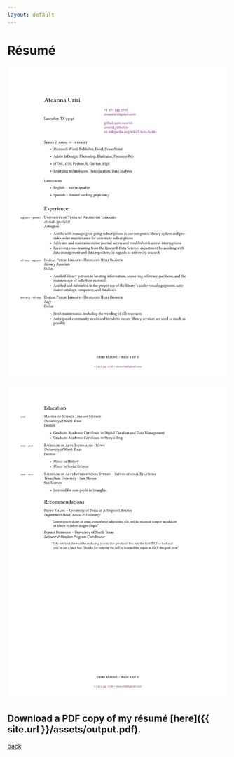 ```yaml
---
layout: default
---
```


# Résumé
![resumepg1](https://github.com/aouriri/aouriri.github.io/raw/master/assets/0001.jpg)

![resumepg2](https://github.com/aouriri/aouriri.github.io/raw/master/assets/0002.jpg)

## Download a PDF copy of my résumé [here]({{ site.url }}/assets/output.pdf).

[back](./)
